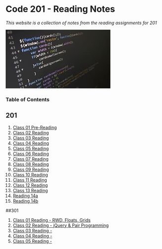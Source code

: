 # Code 201 - Reading Notes
*This website is a collection of notes from the reading assignments for 201*

<img src="IMG/coding.png">


### Table of Contents

## 201 
1. [Class 01 Pre-Reading](class-01.md)
3. [Class 02 Reading](class-02.md)
4. [Class 03 Reading](class-03.md)
5. [Class 04 Reading](class-04.md)
6. [Class 05 Reading](class-05.md)
7. [Class 06 Reading](class-06.md)
8. [Class 07 Reading](class-07.md)
9.  [Class 08 Reading](class-08.md)
10. [Class 09 Reading](class-09.md)
11. [Class 10 Reading](class-10.md)
12. [Class 11 Reading](class-11.md)
13. [Class 12 Reading](class-12.md)
14. [Class 13 Reading](class-13.md)
15. [Reading 14a](read-14a.md)
16. [Reading 14b](read-14b.md)

##301
1. [Class 01 Reading - RWD, Floats, Grids](301-reading-1.md)
2. [Class 02 Reading - jQuery & Pair Programming ](301-reading-2.md)
3. [Class 03 Reading - ](301-reading-3.md)
4. [Class 04 Reading - ](301-reading-4.md)
5. [Class 05 Reading - ](301-reading-5.md)
